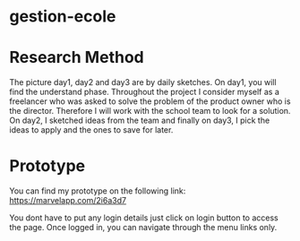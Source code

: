 # gestion-ecole

# Research Method
The picture day1, day2 and day3 are by daily sketches. 
On day1, you will find the understand phase. Throughout the project I consider myself as a freelancer who was asked to solve the problem of the product owner who is the director. Therefore I will work with the school team to look for a solution.
On day2, I sketched ideas from the team and finally on day3, I pick the ideas to apply and the ones to save for later.

# Prototype
You can find my prototype on the following link:
https://marvelapp.com/2i6a3d7

You dont have to put any login details just click on login button to access the page.
Once logged in, you can navigate through the menu links only. 
